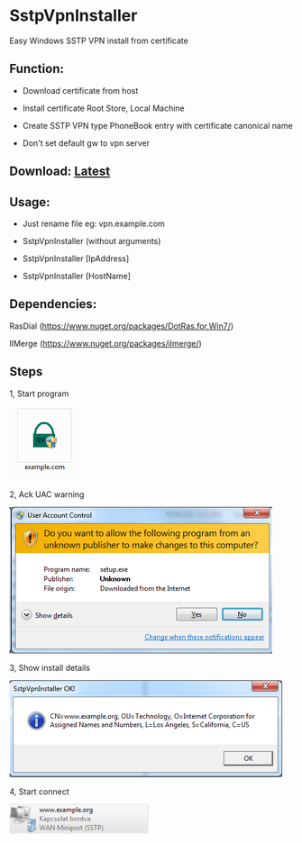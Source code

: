 # SstpVpnInstaller
Easy Windows SSTP VPN install from certificate

## Function:

* Download certificate from host

* Install certificate Root Store, Local Machine

* Create SSTP VPN type PhoneBook entry with certificate canonical name

* Don't set default gw to vpn server

## Download: [Latest](https://github.com/xmegz/SstpVpnInstaller/releases/download/v1.4.0/SstpVpnInstaller.Full.exe)

## Usage:

* Just rename file eg: vpn.example.com

* SstpVpnInstaller (without arguments) 

* SstpVpnInstaller [IpAddress]

* SstpVpnInstaller [HostName]


## Dependencies:
RasDial (https://www.nuget.org/packages/DotRas.for.Win7/)

IlMerge (https://www.nuget.org/packages/ilmerge/)

## Steps

1, Start program

![alt text](https://raw.githubusercontent.com/xmegz/SstpVpnInstaller/master/Images/Step1.png)

2, Ack UAC warning

![alt text](https://raw.githubusercontent.com/xmegz/SstpVpnInstaller/master/Images/Step2.png)

3, Show install details

![alt text](https://raw.githubusercontent.com/xmegz/SstpVpnInstaller/master/Images/Step3.png)

4, Start connect

![alt text](https://raw.githubusercontent.com/xmegz/SstpVpnInstaller/master/Images/Step4.png)

